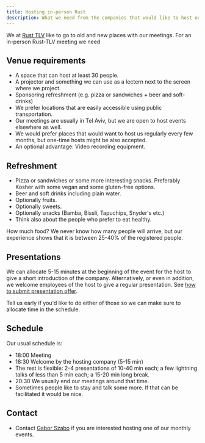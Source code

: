 ```yaml
---
title: Hosting in-person Rust
description: What we need from the companies that would like to host our in-person events?
---
```


We at [Rust TLV](/) like to go to old and new places with our meetings. For an in-person Rust-TLV meeting we need

## Venue requirements

* A space that can host at least 30 people.
* A projector and something we can use as a lectern next to the screen where we project.
* Sponsoring refreshment (e.g. pizza or sandwiches + beer and soft-drinks)
* We prefer locations that are easily accessible using public transportation.
* Our meetings are usually in Tel Aviv, but we are open to host events elsewhere as well.
* We would prefer places that would want to host us regularly every few months, but one-time hosts might be also accepted.
* An optional advantage: Video recording equipment.


## Refreshment

* Pizza or sandwiches or some more interesting snacks. Preferably Kosher with some vegan and some gluten-free options.
* Beer and soft drinks including plain water.
* Optionally fruits.
* Optionally sweets.
* Optionally snacks (Bamba, Bissli, Tapuchips, Snyder's etc.)
* Think also about the people who prefer to eat healthy.

How much food? We never know how many people will arrive, but our experience shows that it is between 25-40% of the registered people.


## Presentations

We can allocate 5-15 minutes at the beginning of the event for the host to give a short introduction of the company.
Alternatively, or even in addition, we welcome employees of the host to give a regular presentation. See [how to submit presentation offer](/cfp).

Tell us early if you'd like to do either of those so we can make sure to allocate time in the schedule.

## Schedule

Our usual schedule is:

* 18:00 Meeting
* 18:30 Welcome by the hosting company (5-15 min)
* The rest is flexible: 2-4 presentations of 10-40 min each; a few lightning talks of less than 5 min each; a 15-20 min long break.
* 20:30 We usually end our meetings around that time.
* Sometimes people like to stay and talk some more. If that can be facilitated it would be nice.

## Contact

* Contact [Gabor Szabo](https://szabgab.com/contact) if you are interested hosting one of our monthly events.
